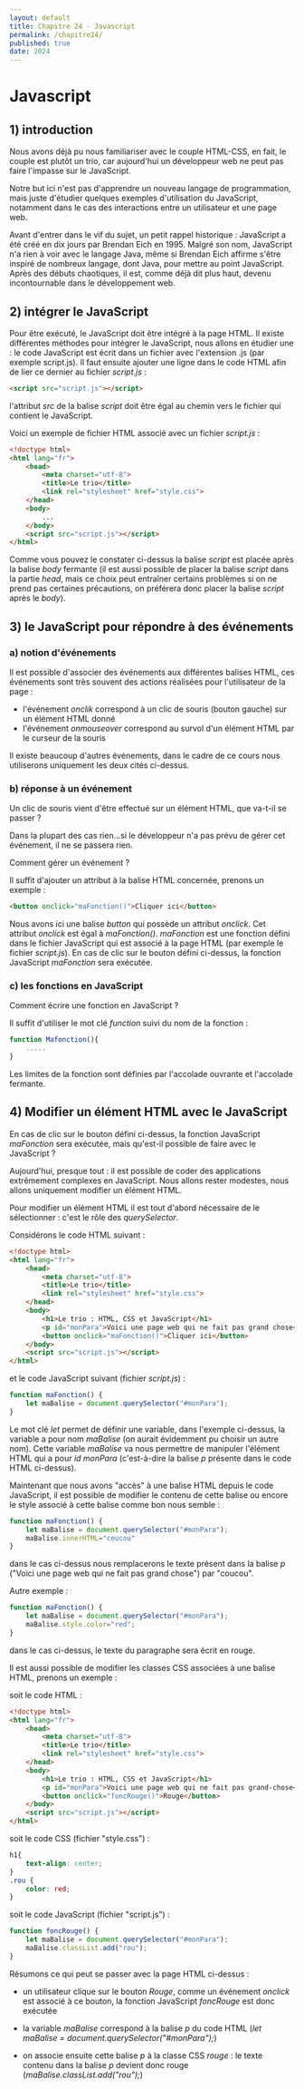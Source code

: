 ```yaml
---
layout: default
title: Chapitre 24 - Javascript
permalink: /chapitre24/
published: true
date: 2024
---
```


# Javascript

## 1) introduction

Nous avons déjà pu nous familiariser avec le couple HTML-CSS, en fait, le couple est plutôt un trio, car aujourd'hui un développeur web ne peut pas faire l'impasse sur le JavaScript.

Notre but ici n'est pas d'apprendre un nouveau langage de programmation, mais juste d'étudier quelques exemples d'utilisation du JavaScript, notamment dans le cas des interactions entre un utilisateur et une page web.

Avant d'entrer dans le vif du sujet, un petit rappel historique : JavaScript a été créé en dix jours par Brendan Eich en 1995. Malgré son nom, JavaScript n'a rien à voir avec le langage Java, même si Brendan Eich affirme s'être inspiré de nombreux langage, dont Java, pour mettre au point JavaScript. Après des débuts chaotiques, il est, comme déjà dit plus haut, devenu incontournable dans le développement web.

## 2) intégrer le JavaScript

Pour être exécuté, le JavaScript doit être intégré à la page HTML. Il existe différentes méthodes pour intégrer le JavaScript, nous allons en étudier une : le code JavaScript est écrit dans un fichier avec l'extension .js (par exemple script.js). Il faut ensuite ajouter une ligne dans le code HTML afin de lier ce dernier au fichier *script.js* :

```html
<script src="script.js"></script>
```

l'attribut *src* de la balise *script* doit être égal au chemin vers le fichier qui contient le JavaScript.

Voici un exemple de fichier HTML associé avec un fichier *script.js* :

```html
<!doctype html>
<html lang="fr">
	<head>
		<meta charset="utf-8">
		<title>Le trio</title>
		<link rel="stylesheet" href="style.css">
	</head>
	<body>
		...
	</body>
	<script src="script.js"></script>
</html>
```

Comme vous pouvez le constater ci-dessus la balise *script* est placée après la balise *body* fermante (il est aussi possible de placer la balise *script* dans la partie *head*, mais ce choix peut entraîner certains problèmes si on ne prend pas certaines précautions, on préférera donc placer la balise *script* après le *body*).

## 3) le JavaScript pour répondre à des événements

### a) notion d'événements

Il est possible d'associer des événements aux différentes balises HTML, ces événements sont très souvent des actions réalisées pour l'utilisateur de la page :

- l'événement *onclik* correspond à un clic de souris (bouton gauche) sur un élément HTML donné
- l'événement *onmouseover* correspond au survol d'un élément HTML par le curseur de la souris

Il existe beaucoup d'autres événements, dans le cadre de ce cours nous utiliserons uniquement les deux cités ci-dessus.

### b) réponse à un événement

Un clic de souris vient d'être effectué sur un élément HTML, que va-t-il se passer ?

Dans la plupart des cas rien...si le développeur n'a pas prévu de gérer cet événement, il ne se passera rien.

Comment gérer un événement ?

Il suffit d'ajouter un attribut à la balise HTML concernée, prenons un exemple :

```html 
<button onclick="maFonction()">Cliquer ici</button>
```

Nous avons ici une balise *button* qui possède un attribut *onclick*. Cet attribut *onclick* est égal à *maFonction()*. *maFonction* est une fonction défini dans le fichier JavaScript qui est associé à la page HTML (par exemple le fichier *script.js*). En cas de clic sur le bouton défini ci-dessus, la fonction JavaScript *maFonction* sera exécutée.

### c) les fonctions en JavaScript

Comment écrire une fonction en JavaScript ?

Il suffit d'utiliser le mot clé *function* suivi du nom de la fonction :

```js
function Mafonction(){
	.....
}
```
Les limites de la fonction sont définies par l'accolade ouvrante et l'accolade fermante.

## 4) Modifier un élément HTML avec le JavaScript

En cas de clic sur le bouton défini ci-dessus, la fonction JavaScript *maFonction* sera exécutée, mais qu'est-il possible de faire avec le JavaScript ?

Aujourd'hui, presque tout : il est possible de coder des applications extrêmement complexes en JavaScript. Nous allons rester modestes, nous allons uniquement modifier un élément HTML.

Pour modifier un élément HTML il est tout d'abord nécessaire de le sélectionner : c'est le rôle des *querySelector*.

Considérons le code HTML suivant :

```html
<!doctype html>
<html lang="fr">
	<head>
		<meta charset="utf-8">
		<title>Le trio</title>
		<link rel="stylesheet" href="style.css">
	</head>
	<body>
		<h1>Le trio : HTML, CSS et JavaScript</h1>
		<p id="monPara">Voici une page web qui ne fait pas grand chose</p>
		<button onclick="maFonction()">Cliquer ici</button>
	</body>
	<script src="script.js"></script>
</html>
```

et le code JavaScript suivant (fichier *script.js*) :

```js
function maFonction() {
	let maBalise = document.querySelector("#monPara");
}
```

Le mot clé *let* permet de définir une variable, dans l'exemple ci-dessus, la variable a pour nom *maBalise* (on aurait évidemment pu choisir un autre nom). Cette variable *maBalise* va nous permettre de manipuler l'élément HTML qui a pour *id* *monPara* (c'est-à-dire la balise *p* présente dans le code HTML ci-dessus).

Maintenant que nous avons "accès" à une balise HTML depuis le code JavaScript, il est possible de modifier le contenu de cette balise ou encore le style associé à cette balise comme bon nous semble :

```js
function maFonction() {
	let maBalise = document.querySelector("#monPara");
	maBalise.innerHTML="coucou"
}
``` 

dans le cas ci-dessus nous remplacerons le texte présent dans la balise *p* ("Voici une page web qui ne fait pas grand chose") par "coucou".

Autre exemple :

```js
function maFonction() {
	let maBalise = document.querySelector("#monPara");
	maBalise.style.color="red";
}
``` 
dans le cas ci-dessus, le texte du paragraphe sera écrit en rouge.

Il est aussi possible de modifier les classes CSS associées à une balise HTML, prenons un exemple :

soit le code HTML :

```html
<!doctype html>
<html lang="fr">
	<head>
		<meta charset="utf-8">
		<title>Le trio</title>
		<link rel="stylesheet" href="style.css">
	</head>
	<body>
		<h1>Le trio : HTML, CSS et JavaScript</h1>
		<p id="monPara">Voici une page web qui ne fait pas grand-chose</p>
		<button onclick="foncRouge()">Rouge</button>
	</body>
	<script src="script.js"></script>
</html>
```

soit le code CSS (fichier "style.css") :

```css
h1{
	text-align: center;
}
.rou {
	color: red;
}
```

soit le code JavaScript (fichier "script.js") :

```js
function foncRouge() {
	let maBalise = document.querySelector("#monPara");
	maBalise.classList.add("rou");
}
```

Résumons ce qui peut se passer avec la page HTML ci-dessus :

- un utilisateur clique sur le bouton *Rouge*, comme un événement *onclick* est associé à ce bouton, la fonction JavaScript *foncRouge* est donc exécutée

- la variable *maBalise* correspond à la balise *p* du code HTML (*let maBalise = document.querySelector("#monPara");*)

- on associe ensuite cette balise *p* à la classe CSS *rouge* : le texte contenu dans la balise *p* devient donc rouge (*maBalise.classList.add("rou");*)
